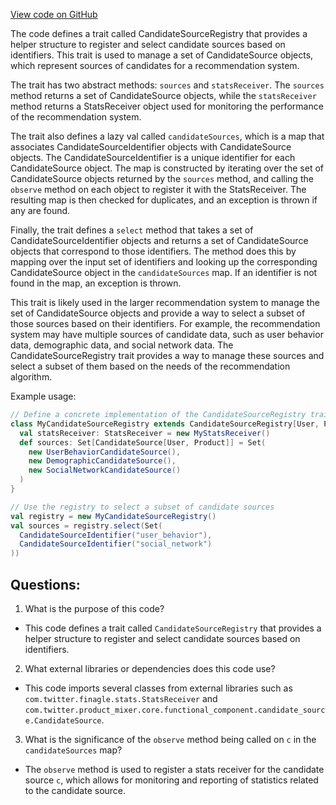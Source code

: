 [View code on GitHub](https://github.com/misbahsy/the-algorithm/follow-recommendations-service/common/src/main/scala/com/twitter/follow_recommendations/common/base/CandidateSourceRegistry.scala)

The code defines a trait called CandidateSourceRegistry that provides a helper structure to register and select candidate sources based on identifiers. This trait is used to manage a set of CandidateSource objects, which represent sources of candidates for a recommendation system. 

The trait has two abstract methods: `sources` and `statsReceiver`. The `sources` method returns a set of CandidateSource objects, while the `statsReceiver` method returns a StatsReceiver object used for monitoring the performance of the recommendation system. 

The trait also defines a lazy val called `candidateSources`, which is a map that associates CandidateSourceIdentifier objects with CandidateSource objects. The CandidateSourceIdentifier is a unique identifier for each CandidateSource object. The map is constructed by iterating over the set of CandidateSource objects returned by the `sources` method, and calling the `observe` method on each object to register it with the StatsReceiver. The resulting map is then checked for duplicates, and an exception is thrown if any are found. 

Finally, the trait defines a `select` method that takes a set of CandidateSourceIdentifier objects and returns a set of CandidateSource objects that correspond to those identifiers. The method does this by mapping over the input set of identifiers and looking up the corresponding CandidateSource object in the `candidateSources` map. If an identifier is not found in the map, an exception is thrown. 

This trait is likely used in the larger recommendation system to manage the set of CandidateSource objects and provide a way to select a subset of those sources based on their identifiers. For example, the recommendation system may have multiple sources of candidate data, such as user behavior data, demographic data, and social network data. The CandidateSourceRegistry trait provides a way to manage these sources and select a subset of them based on the needs of the recommendation algorithm. 

Example usage:

```scala
// Define a concrete implementation of the CandidateSourceRegistry trait
class MyCandidateSourceRegistry extends CandidateSourceRegistry[User, Product] {
  val statsReceiver: StatsReceiver = new MyStatsReceiver()
  def sources: Set[CandidateSource[User, Product]] = Set(
    new UserBehaviorCandidateSource(),
    new DemographicCandidateSource(),
    new SocialNetworkCandidateSource()
  )
}

// Use the registry to select a subset of candidate sources
val registry = new MyCandidateSourceRegistry()
val sources = registry.select(Set(
  CandidateSourceIdentifier("user_behavior"),
  CandidateSourceIdentifier("social_network")
))
```
## Questions: 
 1. What is the purpose of this code?
- This code defines a trait called `CandidateSourceRegistry` that provides a helper structure to register and select candidate sources based on identifiers.

2. What external libraries or dependencies does this code use?
- This code imports several classes from external libraries such as `com.twitter.finagle.stats.StatsReceiver` and `com.twitter.product_mixer.core.functional_component.candidate_source.CandidateSource`.

3. What is the significance of the `observe` method being called on `c` in the `candidateSources` map?
- The `observe` method is used to register a stats receiver for the candidate source `c`, which allows for monitoring and reporting of statistics related to the candidate source.